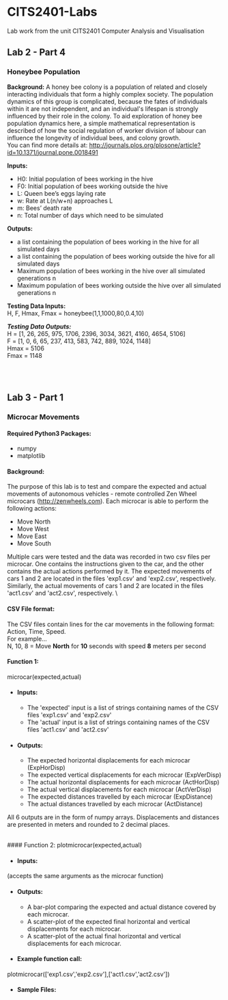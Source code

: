 # CITS2401-Labs
Lab work from the unit CITS2401 Computer Analysis and Visualisation

## Lab 2 - Part 4
### Honeybee Population
**Background:**
A honey bee colony is a population of related and closely interacting individuals that form a highly complex society. The population dynamics of this group is complicated, because the fates of individuals within it are not independent, and an individual's lifespan is strongly influenced by their role in the colony. To aid exploration of honey bee population dynamics here, a simple mathematical representation is described of how the social regulation of worker division of labour can influence the longevity of individual bees, and colony growth.\
You can find more details at: http://journals.plos.org/plosone/article?id=10.1371/journal.pone.0018491

**Inputs:**
- H0: Initial population of bees working in the hive
- F0: Initial population of bees working outside the hive
- L: Queen bee’s eggs laying rate
- w: Rate at L(n/w+n) approaches L
- m: Bees’ death rate
- n: Total number of days which need to be simulated

**Outputs:**
- a list containing the population of bees working in the hive for all simulated days
- a list containing the population of bees working outside the hive for all simulated days
- Maximum population of bees working in the hive over all simulated generations n
- Maximum population of bees working outside the hive over all simulated generations n

**Testing Data Inputs:** \
H, F, Hmax, Fmax = honeybee(1,1,1000,80,0.4,10)

***Testing Data Outputs:*** \
H = [1, 26, 265, 975, 1706, 2396, 3034, 3621, 4160, 4654, 5106]\
F = [1, 0, 6, 65, 237, 413, 583, 742, 889, 1024, 1148]\
Hmax = 5106\
Fmax = 1148 

<br><br>
## Lab 3 - Part 1
### Microcar Movements

#### Required Python3 Packages:
- numpy
- matplotlib

#### Background:
The purpose of this lab is to test and compare the expected and actual movements of autonomous vehicles - remote controlled Zen Wheel microcars (http://zenwheels.com).
Each microcar is able to perform the following actions:
- Move North
- Move West
- Move East
- Move South

Multiple cars were tested and the data was recorded in two csv files per microcar. One contains the instructions given to the car, and the other contains the actual actions performed by it. 
The expected movements of cars 1 and 2 are located in the files 'exp1.csv' and 'exp2.csv', respectively. \
Similarly, the actual movements of cars 1 and 2 are located in the files 'act1.csv' and 'act2.csv', respectively. \

#### CSV File format:
The CSV files contain lines for the car movements in the following format: Action, Time, Speed. \
For example... \
N, 10, 8 = Move **North** for **10** seconds with speed **8** meters per second


#### Function 1:
microcar(expected,actual)

- #### Inputs:
    - The 'expected' input is a list of strings containing names of the CSV files 'exp1.csv' and 'exp2.csv'
    - The 'actual' input is a list of strings containing names of the CSV files 'act1.csv' and 'act2.csv'

- #### Outputs:
    - The expected horizontal displacements for each microcar (ExpHorDisp)
    - The expected vertical displacements for each microcar (ExpVerDisp)
    - The actual horizontal displacements for each microcar (ActHorDisp)
    - The actual vertical displacements for each microcar (ActVerDisp)
    - The expected distances travelled by each microcar (ExpDistance)
    - The actual distances travelled by each microcar (ActDistance)

All 6 outputs are in the form of numpy arrays. Displacements and distances are presented in meters and rounded to 2 decimal places.

<br>
#### Function 2:
plotmicrocar(expected,actual)

- #### Inputs:
(accepts the same arguments as the microcar function)

- #### Outputs:
    - A bar-plot comparing the expected and actual distance covered by each microcar.
    - A scatter-plot of the expected final horizontal and vertical displacements for each microcar.
    - A scatter-plot of the actual final horizontal and vertical displacements for each microcar.

- #### Example function call:
plotmicrocar(['exp1.csv','exp2.csv'],['act1.csv','act2.csv'])

- #### Sample Files:
